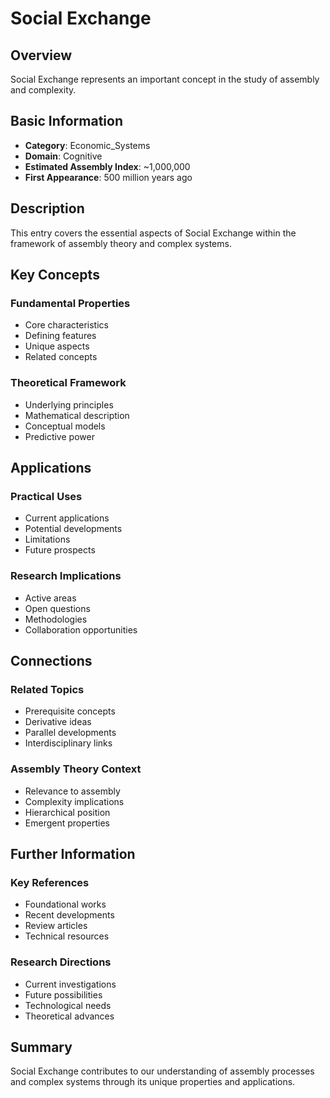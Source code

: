# Social Exchange

## Overview

Social Exchange represents an important concept in the study of assembly and complexity.

## Basic Information

- **Category**: Economic_Systems
- **Domain**: Cognitive
- **Estimated Assembly Index**: ~1,000,000
- **First Appearance**: 500 million years ago

## Description

This entry covers the essential aspects of Social Exchange within the framework of assembly theory and complex systems.

## Key Concepts

### Fundamental Properties
- Core characteristics
- Defining features
- Unique aspects
- Related concepts

### Theoretical Framework
- Underlying principles
- Mathematical description
- Conceptual models
- Predictive power

## Applications

### Practical Uses
- Current applications
- Potential developments
- Limitations
- Future prospects

### Research Implications
- Active areas
- Open questions
- Methodologies
- Collaboration opportunities

## Connections

### Related Topics
- Prerequisite concepts
- Derivative ideas
- Parallel developments
- Interdisciplinary links

### Assembly Theory Context
- Relevance to assembly
- Complexity implications
- Hierarchical position
- Emergent properties

## Further Information

### Key References
- Foundational works
- Recent developments
- Review articles
- Technical resources

### Research Directions
- Current investigations
- Future possibilities
- Technological needs
- Theoretical advances

## Summary

Social Exchange contributes to our understanding of assembly processes and complex systems through its unique properties and applications.
